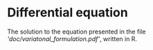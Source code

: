 # Differential equation
The solution to the equation presented in the file <i>'doc/variatonal_formulation.pdf'</i>, written in R.
